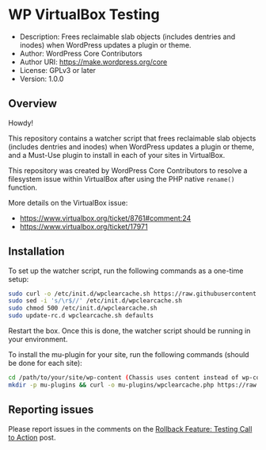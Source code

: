 # WP VirtualBox Testing

- Description: Frees reclaimable slab objects (includes dentries and inodes) when WordPress updates a plugin or theme.
- Author: WordPress Core Contributors
- Author URI: https://make.wordpress.org/core
- License: GPLv3 or later
- Version: 1.0.0

## Overview

Howdy!

This repository contains a watcher script that frees reclaimable slab objects (includes dentries and inodes) when WordPress updates a plugin or theme, and a Must-Use plugin to install in each of your sites in VirtualBox.

This repository was created by WordPress Core Contributors to resolve a filesystem issue within VirtualBox after using the PHP native `rename()` function.

More details on the VirtualBox issue:

- https://www.virtualbox.org/ticket/8761#comment:24
- https://www.virtualbox.org/ticket/17971

## Installation

To set up the watcher script, run the following commands as a one-time setup:
```sh
sudo curl -o /etc/init.d/wpclearcache.sh https://raw.githubusercontent.com/costdev/wp-virtualbox-testing/main/wpclearcache.sh
sudo sed -i 's/\r$//' /etc/init.d/wpclearcache.sh
sudo chmod 500 /etc/init.d/wpclearcache.sh
sudo update-rc.d wpclearcache.sh defaults
```

Restart the box. Once this is done, the watcher script should be running in your environment.

To install the mu-plugin for your site, run the following commands (should be done for each site):
```sh
cd /path/to/your/site/wp-content (Chassis uses content instead of wp-content)
mkdir -p mu-plugins && curl -o mu-plugins/wpclearcache.php https://raw.githubusercontent.com/costdev/wp-virtualbox-testing/main/wpclearcache.php
```

## Reporting issues

Please report issues in the comments on the [Rollback Feature: Testing Call to Action](https://make.wordpress.org/core/?p=96920) post.